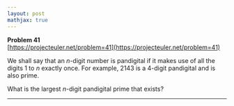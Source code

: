 ```yaml
---
layout: post
mathjax: true
---
```

**Problem 41**  
[https://projecteuler.net/problem=41](https://projecteuler.net/problem=41)


<p>We shall say that an <i>n</i>-digit number is pandigital if it makes use of all the digits 1 to <i>n</i> exactly once. For example, 2143 is a 4-digit pandigital and is also prime.</p>
<p>What is the largest <i>n</i>-digit pandigital prime that exists?</p>

---
